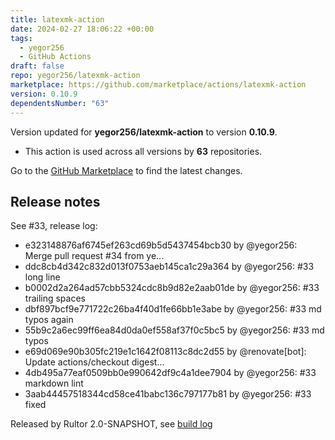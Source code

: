 ```yaml
---
title: latexmk-action
date: 2024-02-27 18:06:22 +00:00
tags:
  - yegor256
  - GitHub Actions
draft: false
repo: yegor256/latexmk-action
marketplace: https://github.com/marketplace/actions/latexmk-action
version: 0.10.9
dependentsNumber: "63"
---
```



Version updated for **yegor256/latexmk-action** to version **0.10.9**.
- This action is used across all versions by **63** repositories.

Go to the [GitHub Marketplace](https://github.com/marketplace/actions/latexmk-action) to find the latest changes.

## Release notes

See #33, release log:

 * e323148876af6745ef263cd69b5d5437454bcb30 by @yegor256: Merge pull request #34 from ye...
 * ddc8cb4d342c832d013f0753aeb145ca1c29a364 by @yegor256: #33 long line
 * b0002d2a264ad57cbb5324cdc8b9d82e2aab01de by @yegor256: #33 trailing spaces
 * dbf897bcf9e771722c26ba4f40d1fe66bb1e3abe by @yegor256: #33 md typos again
 * 55b9c2a6ec99ff6ea84d0da0ef558af37f0c5bc5 by @yegor256: #33 md typos
 * e69d069e90b305fc219e1c1642f08113c8dc2d55 by @renovate[bot]: Update actions/checkout digest...
 * 4db495a77eaf0509bb0e990642df9c4a1dee7904 by @yegor256: #33 markdown lint
 * 3aab44457518344cd58ce41babc136c797177b81 by @yegor256: #33 fixed

Released by Rultor 2.0-SNAPSHOT, see [build log](https://www.rultor.com/t/39046-1966094221)
